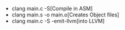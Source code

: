 - clang main.c -S[Compile in ASM]
- clang main.s -o main.o[Creates Object files]
- clang main.c -S -emit-llvm[into LLVM]
